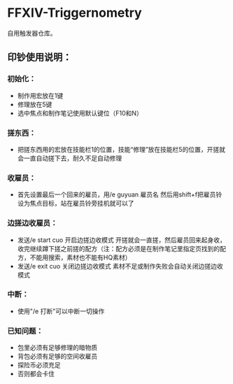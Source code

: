 # FFXIV-Triggernometry

自用触发器仓库。


## 印钞使用说明：

### 初始化：
* 制作用宏放在1键
* 修理放在5键
* 选中焦点和制作笔记使用默认键位（F10和N）
 
### 搓东西： 
* 把搓东西用的宏放在技能栏1的位置，技能“修理”放在技能栏5的位置，开搓就会一直自动搓下去，耐久不足自动修理 

### 收雇员： 
* 首先设置最后一个回来的雇员，用/e guyuan 雇员名 然后用shift+f把雇员铃设为焦点目标，站在雇员铃旁挂机就可以了 

### 边搓边收雇员： 
* 发送/e start cuo 开启边搓边收模式 开搓就会一直搓，然后雇员回来起身收，收完继续蹲下搓之前搓的配方（注：配方必须是在制作笔记里指定页找到的配方，不能用搜索，素材也不能有HQ素材） 
* 发送/e exit cuo 关闭边搓边收模式 素材不足或制作失败会自动关闭边搓边收模式 

### 中断：
* 使用"/e 打断"可以中断一切操作

### 已知问题： 
* 包里必须有足够修理的暗物质 
* 背包必须有足够的空间收雇员 
* 探险币必须充足 
* 否则都会卡住